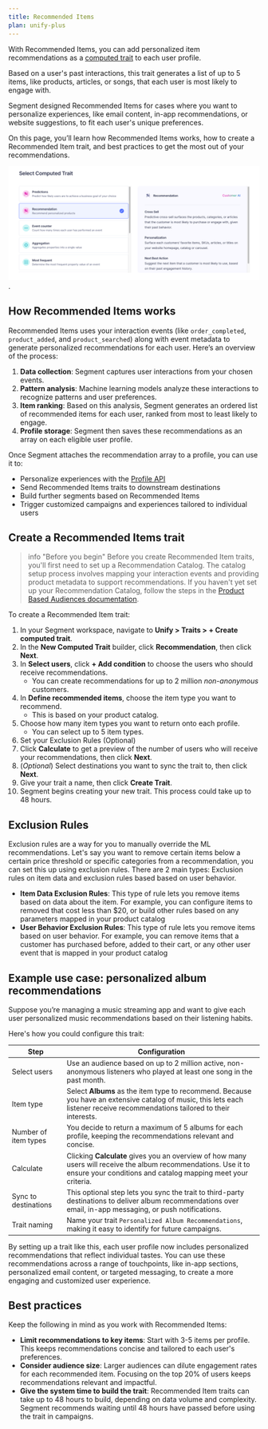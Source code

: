```yaml
---
title: Recommended Items
plan: unify-plus
---
```


With Recommended Items, you can add personalized item recommendations as a [computed trait](/docs/unify/traits/computed-traits/) to each user profile.

Based on a user's past interactions, this trait generates a list of up to 5 items, like products, articles, or songs, that each user is most likely to engage with. 

Segment designed Recommended Items for cases where you want to personalize experiences, like email content, in-app recommendations, or website suggestions, to fit each user's unique preferences.

On this page, you’ll learn how Recommended Items works, how to create a Recommended Item trait, and best practices to get the most out of your recommendations.

![The Select Computed Trait screen in the Segment UI, showing options like Predictions, Recommendation (selected), Event counter, Aggregation, and Most frequent. The Recommendation option description reads "Recommend personalized products" and includes additional details about Cross Sell, Personalization, and Next Best Action use cases.](../images/recommendation_items.png).

## How Recommended Items works

Recommended Items uses your interaction events (like `order_completed`, `product_added`, and `product_searched`) along with event metadata to generate personalized recommendations for each user. Here’s an overview of the process:

1. **Data collection**: Segment captures user interactions from your chosen events.
2. **Pattern analysis**: Machine learning models analyze these interactions to recognize patterns and user preferences.
3. **Item ranking**: Based on this analysis, Segment generates an ordered list of recommended items for each user, ranked from most to least likely to engage.
4. **Profile storage**: Segment then saves these recommendations as an array on each eligible user profile.

Once Segment attaches the recommendation array to a profile, you can use it to:

- Personalize experiences with the [Profile API](/docs/unify/profile-api/)
- Send Recommended Items traits to downstream destinations
- Build further segments based on Recommended Items
- Trigger customized campaigns and experiences tailored to individual users

## Create a Recommended Items trait

> info "Before you begin"
> Before you create Recommended Item traits, you'll first need to set up a Recommendation Catalog. The catalog setup process involves mapping your interaction events and providing product metadata to support recommendations. If you haven't yet set up your Recommendation Catalog, follow the steps in the [Product Based Audiences documentation](/docs/engage/audiences/product-based-audiences/#set-up-your-recommendation-catalog).

To create a Recommended Item trait:

1. In your Segment workspace, navigate to **Unify > Traits > + Create computed trait**.
2. In the **New Computed Trait** builder, click **Recommendation**, then click **Next**.
3. In **Select users**, click **+ Add condition** to choose the users who should receive recommendations.
    - You can create recommendations for up to 2 million *non-anonymous* customers.
4. In **Define recommended items**, choose the item type you want to recommend. 
    - This is based on your product catalog.
5. Choose how many item types you want to return onto each profile. 
    - You can select up to 5 item types.
6. Set your Exclusion Rules (Optional)
7. Click **Calculate** to get a preview of the number of users who will receive your recommendations, then click **Next**.
8. (*Optional*) Select destinations you want to sync the trait to, then click **Next**.
9. Give your trait a name, then click **Create Trait**.
10. Segment begins creating your new trait. This process could take up to 48 hours.

## Exclusion Rules   

Exclusion rules are a way for you to manually override the ML recommendations. Let's say you want to remove certain items below a certain price threshold or specific categories from a recommendation, you can set this up using exclusion rules. There are 2 main types: Exclusion rules on item data and exclusion rules based based on user behavior. 
- **Item Data Exclusion Rules**: This type of rule lets you remove items based on data about the item. For example, you can configure items to removed that cost less than $20, or build other rules based on any parameters mapped in your product catalog
-  **User Behavior Exclusion Rules**: This type of rule lets you remove items based on user behavior. For example, you can remove items that a customer has purchased before, added to their cart, or any other user event that is mapped in your product catalog


## Example use case: personalized album recommendations

Suppose you’re managing a music streaming app and want to give each user personalized music recommendations based on their listening habits. 

Here's how you could configure this trait:

| Step                 | Configuration                                                                                                                                                                   |
| -------------------- | ------------------------------------------------------------------------------------------------------------------------------------------------------------------------------- |
| Select users         | Use an audience based on up to 2 million active, non-anonymous listeners who played at least one song in the past month.                                                        |
| Item type            | Select **Albums** as the item type to recommend. Because you have an extensive catalog of music, this lets each listener receive recommendations tailored to their interests.   |
| Number of item types | You decide to return a maximum of 5 albums for each profile, keeping the recommendations relevant and concise.                                                                  |
| Calculate            | Clicking **Calculate** gives you an overview of how many users will receive the album recommendations. Use it to ensure your conditions and catalog mapping meet your criteria. |
| Sync to destinations | This optional step lets you sync the trait to third-party destinations to deliver album recommendations over email, in-app messaging, or push notifications.                    |
| Trait naming         | Name your trait `Personalized Album Recommendations`, making it easy to identify for future campaigns.                                                                          |

By setting up a trait like this, each user profile now includes personalized recommendations that reflect individual tastes. You can use these recommendations across a range of touchpoints, like in-app sections, personalized email content, or targeted messaging, to create a more engaging and customized user experience.

## Best practices

Keep the following in mind as you work with Recommended Items:

- **Limit recommendations to key items**: Start with 3-5 items per profile. This keeps recommendations concise and tailored to each user's preferences.
- **Consider audience size**: Larger audiences can dilute engagement rates for each recommended item. Focusing on the top 20% of users keeps recommendations relevant and impactful.
- **Give the system time to build the trait**: Recommended Item traits can take up to 48 hours to build, depending on data volume and complexity. Segment recommends waiting until 48 hours have passed before using the trait in campaigns.
